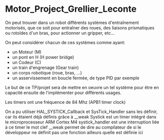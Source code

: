 # Motor_Project_Grellier_Leconte

On peut trouver dans un robot différents systèmes d'entraînement motorisés, que ce soit pour entraîner des
roues, des liaisons prismatiques ou rotoïdes d'un bras, pour actionner un gripper, etc...

On peut considérer chacun de ces systèmes comme ayant:
- un Moteur (M)
- un pont en H (H power bridge)
- un Codeur (C)
- un train d'engrenage (Gear train)
- un corps robotique (roue, bras, ...)
- un asservissement en boucle fermée, de type PID par exemple

Le but de ce TP/projet sera de mettre en oeuvre un tel système pour être en capacité ensuite de
l'implémenter pour différents usages.


Les timers ont une fréquence de 84 Mhz (APB1 timer clock)

On a pu utiliser HAL_SYSTICK_Callback et SysTick_Handler sans les définir, car ils étaient déjà définis grâce à __weak
Systick est un timer intégré dans le microprocesseur ARM Cortex M4
systick_handler est une interruption liée à ce timer 
le mot clef __weak permet de dire au compilateur de si le développeur ne définit pas une fonction ailleurs quelle est définie ici
